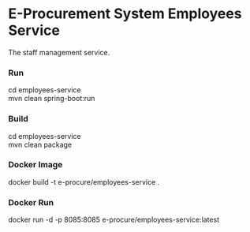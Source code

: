 # E-Procurement System Employees Service
The staff management service.

### Run
cd employees-service  
mvn clean spring-boot:run

### Build
cd employees-service  
mvn clean package

### Docker Image
docker build -t e-procure/employees-service .  

### Docker Run
docker run -d -p 8085:8085 e-procure/employees-service:latest  

